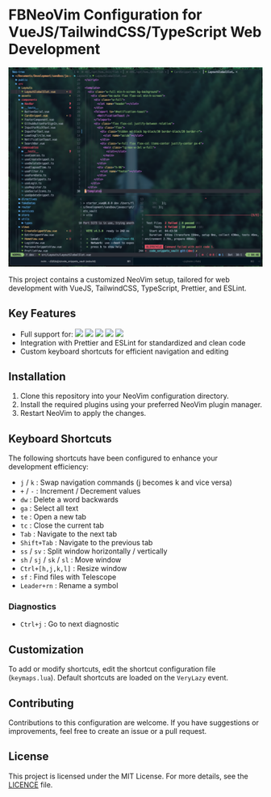 # FBNeoVim Configuration for VueJS/TailwindCSS/TypeScript Web Development

![NVim Preview](https://raw.githubusercontent.com/BFlorian91/nvim_config/main/nvim_prev.png?raw=true)

This project contains a customized NeoVim setup, tailored for web development with VueJS, TailwindCSS, TypeScript, Prettier, and ESLint.

## Key Features

- Full support for:  ![](https://img.shields.io/badge/Vue%20js-35495E?style=for-the-badge&logo=vuedotjs&logoColor=4FC08D)
![](https://img.shields.io/badge/Vite-B73BFE?style=for-the-badge&logo=vite&logoColor=FFD62E)
![](https://img.shields.io/badge/TypeScript-007ACC?style=for-the-badge&logo=typescript&logoColor=white)
![](https://img.shields.io/badge/Tailwind_CSS-38B2AC?style=for-the-badge&logo=tailwind-css&logoColor=white)
![](https://img.shields.io/badge/pnpm-yellow?style=for-the-badge&logo=pnpm&logoColor=white)
- Integration with Prettier and ESLint for standardized and clean code
- Custom keyboard shortcuts for efficient navigation and editing

## Installation

1. Clone this repository into your NeoVim configuration directory.
2. Install the required plugins using your preferred NeoVim plugin manager.
3. Restart NeoVim to apply the changes.

## Keyboard Shortcuts

The following shortcuts have been configured to enhance your development efficiency:

- `j` / `k` : Swap navigation commands (j becomes k and vice versa)
- `+` / `-` : Increment / Decrement values
- `dw` : Delete a word backwards
- `ga` : Select all text
- `te` : Open a new tab
- `tc` : Close the current tab
- `Tab` : Navigate to the next tab
- `Shift+Tab` : Navigate to the previous tab
- `ss` / `sv` : Split window horizontally / vertically
- `sh` / `sj` / `sk` / `sl` : Move window
- `Ctrl+[h,j,k,l]` : Resize window
- `sf` : Find files with Telescope
- `Leader+rn` : Rename a symbol

### Diagnostics

- `Ctrl+j` : Go to next diagnostic

## Customization

To add or modify shortcuts, edit the shortcut configuration file (`keymaps.lua`). Default shortcuts are loaded on the `VeryLazy` event.

## Contributing

Contributions to this configuration are welcome. If you have suggestions or improvements, feel free to create an issue or a pull request.

## License

This project is licensed under the MIT License. For more details, see the [LICENCE](LICENSE) file.
